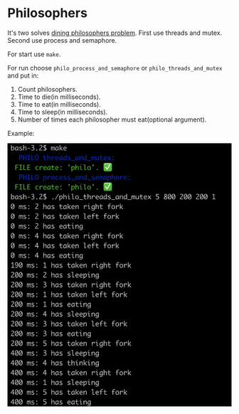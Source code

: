 # Philosophers
It's two solves <a href="https://en.wikipedia.org/wiki/Dining_philosophers_problem">dining philosophers problem</a>.
First use threads and mutex. Second use process and semaphore.

For start use ``make``.

For run choose ``philo_process_and_semaphore`` or ``philo_threads_and_mutex`` and put in:
1) Count philosophers.
2) Time to die(in milliseconds).
3) Time to eat(in milliseconds).
4) Time to sleep(in milliseconds).
5) Number of times each philosopher must eat(optional argument).

Example:
<p align="left">
  <img src="threads_and_mutex/screenshot.png" title="Screenshot"/>
</p>
